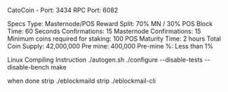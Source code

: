 CatoCoin - Port: 3434 RPC Port: 6082

Specs
  Type: Masternode/POS
  Reward Split: 70% MN / 30% POS
  Block Time: 60 Seconds
  Confirmations: 15
  Masternode Confirmations: 15
  Minimum coins required for staking: 100
  POS Maturity Time: 2 hours
  Total Coin Supply: 42,000,000
  Pre mine: 400,000
  Pre-mine %: Less than 1%


Linux Compiling Instruction
  ./autogen.sh
  ./configure --disable-tests --disable-bench
  make

when done
  strip ./eblockmaild
  strip ./eblockmail-cli
